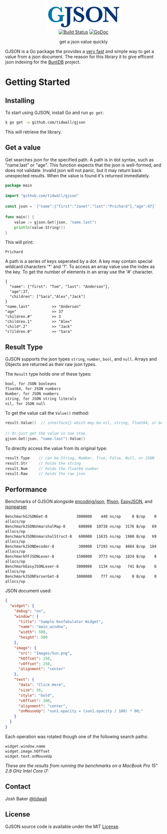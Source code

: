 <p align="center">
<img 
    src="logo.png" 
    width="240" height="78" border="0" alt="GJSON">
<br>
<a href="https://travis-ci.org/tidwall/gjson"><img src="https://img.shields.io/travis/tidwall/gjson.svg?style=flat-square" alt="Build Status"></a><!--
<a href="http://gocover.io/github.com/tidwall/gjson"><img src="https://img.shields.io/badge/coverage-97%25-brightgreen.svg?style=flat-square" alt="Code Coverage"></a>
-->
<a href="https://godoc.org/github.com/tidwall/gjson"><img src="https://img.shields.io/badge/api-reference-blue.svg?style=flat-square" alt="GoDoc"></a>
</p>

<p align="center">get a json value quickly</a></p>

GJSON is a Go package the provides a [very fast](#performance) and simple way to get a value from a json document. The reason for this library it to give efficent json indexing for the [BuntDB](https://github.com/tidwall/buntdb) project. 

Getting Started
===============

## Installing

To start using GJSON, install Go and run `go get`:

```sh
$ go get -u github.com/tidwall/gjson
```

This will retrieve the library.

## Get a value
Get searches json for the specified path. A path is in dot syntax, such as "name.last" or "age". This function expects that the json is well-formed, and does not validate. Invalid json will not panic, but it may return back unexpected results. When the value is found it's returned immediately.

```go
package main

import "github.com/tidwall/gjson"

const json = `{"name":{"first":"Janet","last":"Prichard"},"age":47}`

func main() {
	value := gjson.Get(json, "name.last")
	println(value.String())
}
```

This will print:

```
Prichard
```

A path is a series of keys seperated by a dot. A key may contain special wildcard characters '*' and '?'. To access an array value use the index as the key. To get the number of elements in an array use the '#' character.

```
{
  "name": {"first": "Tom", "last": "Anderson"},
  "age":37,
  "children": ["Sara","Alex","Jack"]
}
"name.last"          >> "Anderson"
"age"                >> 37
"children.#"         >> 3
"children.1"         >> "Alex"
"child*.2"           >> "Jack"
"c?ildren.0"         >> "Sara"
```


## Result Type

GJSON supports the json types `string`, `number`, `bool`, and `null`. Arrays and Objects are returned as their raw json types. 

The `Result` type holds one of these types:

```
bool, for JSON booleans
float64, for JSON numbers
Number, for JSON numbers
string, for JSON string literals
nil, for JSON null
```

To get the value call the `Value()` method:


```go
result.Value()  // interface{} which may be nil, string, float64, or bool

// Or just get the value in one step.
gjson.Get(json, "name.last").Value()
```

To directly access the value from its original type:

```go
result.Type    // can be String, Number, True, False, Null, or JSON
result.Str     // holds the string
result.Num     // holds the float64 number
result.Raw     // holds the raw json
```

## Performance

Benchmarks of GJSON alongside [encoding/json](https://golang.org/pkg/encoding/json/), 
[ffjson](https://github.com/pquerna/ffjson), 
[EasyJSON](https://github.com/mailru/easyjson),
and [jsonparser](https://github.com/buger/jsonparser)

```
BenchmarkGJSONGet-8             3000000    440 ns/op     0 B/op    0 allocs/op
BenchmarkJSONUnmarshalMap-8      600000  10738 ns/op  3176 B/op   69 allocs/op
BenchmarkJSONUnmarshalStruct-8   600000  11635 ns/op  1960 B/op   69 allocs/op
BenchmarkJSONDecoder-8           300000  17193 ns/op  4864 B/op  184 allocs/op
BenchmarkFFJSONLexer-8          1500000   3773 ns/op  1024 B/op    8 allocs/op
BenchmarkEasyJSONLexer-8        3000000   1134 ns/op   741 B/op    6 allocs/op
BenchmarkJSONParserGet-8        3000000    777 ns/op     0 B/op    0 allocs/op
```

JSON document used:

```json
{
  "widget": {
    "debug": "on",
    "window": {
      "title": "Sample Konfabulator Widget",
      "name": "main_window",
      "width": 500,
      "height": 500
    },
    "image": { 
      "src": "Images/Sun.png",
      "hOffset": 250,
      "vOffset": 250,
      "alignment": "center"
    },
    "text": {
      "data": "Click Here",
      "size": 36,
      "style": "bold",
      "vOffset": 100,
      "alignment": "center",
      "onMouseUp": "sun1.opacity = (sun1.opacity / 100) * 90;"
    }
  }
}    
```

Each operation was rotated though one of the following search paths:

```
widget.window.name
widget.image.hOffset
widget.text.onMouseUp
```


*These are the results from running the benchmarks on a MacBook Pro 15" 2.8 GHz Intel Core i7:*

## Contact
Josh Baker [@tidwall](http://twitter.com/tidwall)

## License

GJSON source code is available under the MIT [License](/LICENSE).

